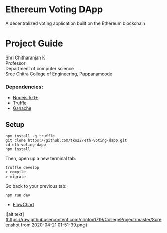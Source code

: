 # Ethereum Voting DApp
A decentralized voting application built on the Ethereum blockchain

# Project Guide
  Shri Chitharanjan K  
  Professor  
  Department of computer science  
  Sree Chitra College of Engineering, Pappanamcode

### Dependencies:
- [Nodejs 5.0+](https://nodejs.org/en/)
- [Truffle](https://github.com/trufflesuite/truffle)
- [Ganache](http://truffleframework.com/ganache/)

## Setup
```
npm install -g truffle
git clone https://github.com/tko22/eth-voting-dapp.git
cd eth-voting-dapp
npm install
```
Then, open up a new terminal tab:
```
truffle develop
> compile
> migrate
```
Go back to your previous tab:
```
npm run dev
```

- [FlowChart](https://app.diagrams.net?lightbox=1&highlight=0000ff&edit=_blank&layers=1&nav=1&title=Untitled%20Diagram.png#R7Zptc5s4EIB%2FjT%2FWw4tN4GPspGnv2qnnkrZ3nzICZFAtWCpEbN%2BvrwTizS8xcdyB9i4znqDVshK7erRi7ZE5jzZ3DCXhR%2FAxHRmavxmZNyPD0I3JlfgnJdtCMtW0QhAw4iulWnBP%2FsVKWKplxMdpS5EDUE6SttCDOMYeb8kQY7Buqy2BtkdNUID3BPceovvSr8TnYSG1jata%2Fg6TICxH1i2n6HGRtwoYZLEaL4YYFz0RKs2oZ0xD5MO6ITJvR%2BacAfDiKtrMMZVuLT1W3Pf2SG81ZYZj3uUG%2B%2FPVn6vvTsQjkoSLP663zNLeWGpufFu6AvvCM6oJjIcQQIzobS2d5Y%2BLpVVNtGqdDwCJEOpC%2BA1zvlVhRhkHIQp5RFWvmDDb%2Fi3vH0%2FL5j%2FKXN642bRaW9Xaf2LlhBQy5uFnHrNcU4gFmD%2BjNyn0pA8aAyh%2F3mGIsJiPUGCYIk6e2qsHqUUYVHp1NMSFCsgLgnP1f3CaetNBBUfZfUI0UyONDIuK%2Bc9ccRHIi%2Fv5g9C4pWLHIhCLy%2Fcxx2yJhDeUqhi50q5uZ7sSUgrei9BuxnmwagOkVt9ZLe21sA4Jx%2FcJymOxFvt4O%2B5H4%2FeEGcebZz2ues1yq1NZwLBUe13vqXqpEzb201Lv8kEy%2BkDofBQmHVGwB4XC5DQKX4CTOLgAAgugdLgE2G0AzP4BMH8tAKYdAdD1QREwPU3AXzjNKE8vgEBhabgQTK3BUeD8N05Sdld6hnXOtV%2BQPxYMPJymZ6JTmBmnQI8rD4qlnYQysXtHSdvzyW%2BJktMVpUGR5Jwm6QYnFOSMUJLIAkZGqH8mTR9JwJB8tUn3lWdNu89D9sCy5ZLi8be0d9x232B0vW%2FeDLtn3izbbBKnj7XpCejy1gIzIjyAmRKmnMGqKq5NXlcw6FoxGBaceoeSwQNwJA2JRIXPTXKlYAnCsc2VY33PoOx4k%2BaxvxYKup5s6s72KdODeElYlFO%2Be%2BIs7A84ee4eRPvPnsY52fOC%2BVI%2FgW47QhdltmtpY2DMdqhtzBuMnImsyMV5%2BuuSLtfYNYeQK3eOppbWN1x6v%2FVyvQlag7vL18u7FkmcYaF0vEiSJijulKkmhzLVgTI54QTRx%2Fp8ehCu4iT8KPDlDHn8sNJX7AqIVuM8EQadIW3Iioc7khLTECXy0stcfJpat1isH9xKUH39%2BCnjlMRYyX3EVp%2BEGcLz5Vac2RpCI5f%2BpDR7KMs6BzaCane4%2BFIzJ33sBO10%2Bbo6qNH1%2FXNYjBvHX0ArNGYUvJUXIhJ3OjSWhJAo%2Fw6%2F6XC5RIknIoRcTBeQkjwDmzcucA6RUKCyY1YxMgcKLLdqLvO%2Fho1rSgJ5L5fBnuWDXadJ8VsDORYqG0uykYtkpuYj5hWI%2BXuUiDCL4%2FDbO4zYo27YG%2FEZJ7Jm9WrAnJ2XUs3ZA2xqHEi0L4%2ByaNY%2FSMj7Gj%2F4MG9%2FAA%3D%3D)

![alt text](https://raw.githubusercontent.com/clinton1719/CollegeProject/master/Screenshot from 2020-04-21 01-51-39.png)


